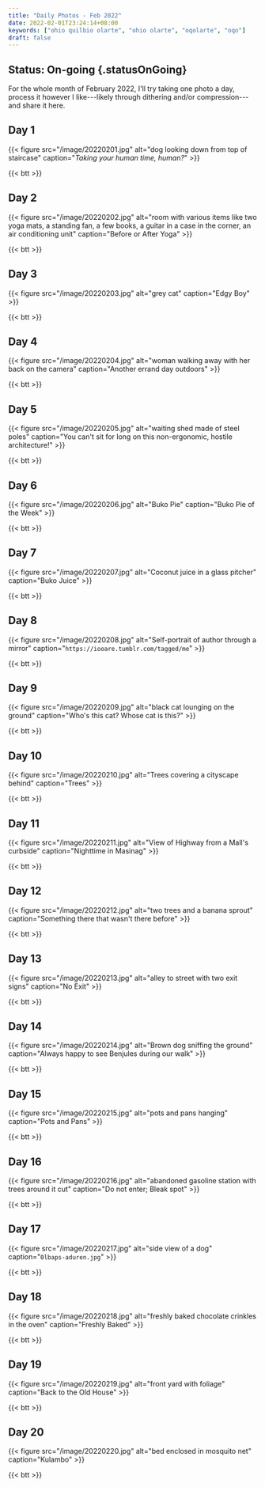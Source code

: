 ```yaml
---
title: "Daily Photos - Feb 2022"
date: 2022-02-01T23:24:14+08:00
keywords: ["ohio quilbio olarte", "ohio olarte", "oqolarte", "oqo"]
draft: false
---
```


## Status: On-going {.statusOnGoing}

For the whole month of February 2022,
I'll try taking one photo a day,
process it however I like---likely through dithering and/or compression---and
share it here.

## Day 1

{{< figure src="/image/20220201.jpg" alt="dog looking down from top of staircase" caption="*Taking your human time, human?*" >}}

{{< btt >}}

## Day 2

{{< figure src="/image/20220202.jpg" alt="room with various items like two yoga mats, a standing fan, a few books, a guitar in a case in the corner, an air conditioning unit" caption="Before or After Yoga" >}}

{{< btt >}}
## Day 3

{{< figure src="/image/20220203.jpg" alt="grey cat" caption="Edgy Boy" >}}

{{< btt >}}
## Day 4

{{< figure src="/image/20220204.jpg" alt="woman walking away with her back on the camera" caption="Another errand day outdoors" >}}

{{< btt >}}
## Day 5

{{< figure src="/image/20220205.jpg" alt="waiting shed made of steel poles" caption="You can't sit for long on this non-ergonomic, hostile architecture!" >}}

{{< btt >}}
## Day 6

{{< figure src="/image/20220206.jpg" alt="Buko Pie" caption="Buko Pie of the Week" >}}

{{< btt >}}
## Day 7

{{< figure src="/image/20220207.jpg" alt="Coconut juice in a glass pitcher" caption="Buko Juice" >}}

{{< btt >}}
## Day 8

{{< figure src="/image/20220208.jpg" alt="Self-portrait of author through a mirror" caption="`https://iooare.tumblr.com/tagged/me`" >}}

{{< btt >}}
## Day 9

{{< figure src="/image/20220209.jpg" alt="black cat lounging on the ground" caption="Who's this cat? Whose cat is this?" >}}

{{< btt >}}
## Day 10

{{< figure src="/image/20220210.jpg" alt="Trees covering a cityscape behind" caption="Trees" >}}

{{< btt >}}
## Day 11

{{< figure src="/image/20220211.jpg" alt="View of Highway from a Mall's curbside" caption="Nighttime in Masinag" >}}


{{< btt >}}
## Day 12

{{< figure src="/image/20220212.jpg" alt="two trees and a banana sprout" caption="Something there that wasn't there before" >}}

{{< btt >}}
## Day 13

{{< figure src="/image/20220213.jpg" alt="alley to street with two exit signs" caption="No Exit" >}}

{{< btt >}}
## Day 14

{{< figure src="/image/20220214.jpg" alt="Brown dog sniffing the ground" caption="Always happy to see Benjules during our walk" >}}

{{< btt >}}
## Day 15

{{< figure src="/image/20220215.jpg" alt="pots and pans hanging" caption="Pots and Pans" >}}

{{< btt >}}
## Day 16

{{< figure src="/image/20220216.jpg" alt="abandoned gasoline station with trees around it cut" caption="Do not enter; Bleak spot" >}}

{{< btt >}}
## Day 17

{{< figure src="/image/20220217.jpg" alt="side view of a dog"
caption="`0lbaps-aduren.jpg`" >}}

{{< btt >}}
## Day 18

{{< figure src="/image/20220218.jpg" alt="freshly baked chocolate crinkles in the oven" caption="Freshly Baked" >}}

{{< btt >}}
## Day 19

{{< figure src="/image/20220219.jpg" alt="front yard with foliage" caption="Back to the Old House" >}}

{{< btt >}}
## Day 20

{{< figure src="/image/20220220.jpg" alt="bed enclosed in mosquito net" caption="Kulambo" >}}

{{< btt >}}
